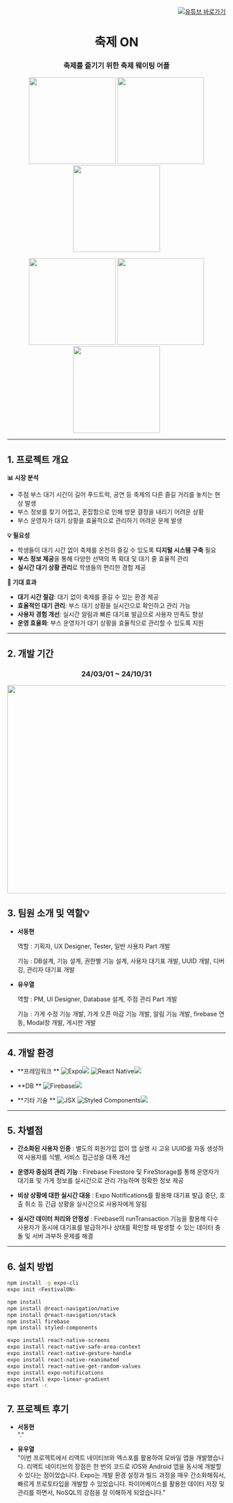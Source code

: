 <p align="right">
  <a href="https://www.youtube.com/watch?v=zg-HLhObBTU" align="right">
<img src="https://img.shields.io/badge/유튜브%20바로가기-FF0000?style=for-the-badge&logo=youtube&logoColor=white" alt="유튜브 바로가기">
  </a>
</p>

<h1 align="center"><strong>축제 ON</strong></h1>

<h3 align="center">축제를 즐기기 위한 축제 웨이팅 어플</h3>

<p align="center">
<img src="https://github.com/user-attachments/assets/aad1107d-b375-4655-8c91-54bbcb4f0c1e" style="width: 200px;">
<img src="https://github.com/user-attachments/assets/189ef4fc-8366-4cdc-8574-b6384195b70b" style="width: 200px;">
<img src="https://github.com/user-attachments/assets/ced99d9c-6a9f-4dd8-ae11-355534c54853" style="width: 200px;">
</p>

<p align="center">
<img src="https://github.com/user-attachments/assets/72b595cb-6877-4ad6-8c5c-5bd8b13f31d4" style="width: 200px;">
<img src="https://github.com/user-attachments/assets/33a16854-817f-474c-a00d-49920d71a81b" style="width: 200px;">
<img src="https://github.com/user-attachments/assets/d9af8e3d-0bee-4944-808c-cdfee5ec609a" style="width: 200px;">
</p>


---
## 1. 프로젝트 개요

**📊 시장 분석**
- 주점 부스 대기 시간이 길어 푸드트럭, 공연 등 축제의 다른 즐길 거리를 놓치는 현상 발생  
- 부스 정보를 찾기 어렵고, 혼잡함으로 인해 방문 결정을 내리기 어려운 상황  
- 부스 운영자가 대기 상황을 효율적으로 관리하기 어려운 문제 발생  


**💡 필요성**  
- 학생들이 대기 시간 없이 축제를 온전히 즐길 수 있도록 **디지털 시스템 구축** 필요  
- **부스 정보 제공**을 통해 다양한 선택의 폭 확대 및 대기 줄 효율적 관리  
- **실시간 대기 상황 관리**로 학생들의 편리한 경험 제공 


**🚀 기대 효과**  
- **대기 시간 절감**: 대기 없이 축제를 즐길 수 있는 환경 제공  
- **효율적인 대기 관리**: 부스 대기 상황을 실시간으로 확인하고 관리 가능  
- **사용자 경험 개선**: 실시간 알림과 빠른 대기표 발급으로 사용자 만족도 향상  
- **운영 효율화**: 부스 운영자가 대기 상황을 효율적으로 관리할 수 있도록 지원 
---


## 2. 개발 기간
<h3 align="center">24/03/01 ~ 24/10/31</h3>

<p align="center">
<img src="https://github.com/user-attachments/assets/c8772bd4-6ffc-4704-b734-dd6d7b03eba9"  width="800" height="480"  />
</p>

## 3. 팀원 소개 및 역할💡

- **서동현**

  역할 : 기획자, UX Designer, Tester, 일반 사용자 Part 개발
  
  기능 : DB설계, 기능 설계, 권한별 기능 설계, 사용자 대기표 개발, UUID 개발, 디버깅, 관리자 대기표 개발

- **유우열**

  역할 : PM, UI Designer, Database 설계, 주점 관리 Part 개발
  
  기능 : 가게 수정 기능 개발, 가게 오픈 마감 기능 개발, 알림 기능 개발, firebase 연동, Modal창 개발, 게시판 개발
---

## 4. 개발 환경

- **프레임워크 **
![Expo](https://img.shields.io/badge/Expo-1B1F23?style=for-the-badge&logo=expo&logoColor=white)<img src="https://img.shields.io/badge/52.0.6-515151?style=for-the-badge">
![React Native](https://img.shields.io/badge/React%20Native-5E5E5E?style=for-the-badge&logo=react&logoColor=61DAFB)<img src="https://img.shields.io/badge/0.76.2-515151?style=for-the-badge">

- **DB **
![Firebase](https://img.shields.io/badge/Firebase-FFCA28?style=for-the-badge&logo=firebase&logoColor=white)<img src="https://img.shields.io/badge/11.0.2-515151?style=for-the-badge">

- **기타 기술 **
![JSX](https://img.shields.io/badge/JSX-61DAFB?style=for-the-badge&logo=react&logoColor=white)
![Styled Components](https://img.shields.io/badge/Styled%20Components-DB7093?style=for-the-badge&logo=styled-components&logoColor=white)<img src="https://img.shields.io/badge/6.1.13-515151?style=for-the-badge">

--- 

## 5. 차별점 

- **간소화된 사용자 인증** : 별도의 회원가입 없이 앱 실행 시 고유 UUID를 자동 생성하여 사용자를 식별, 서비스 접근성을 대폭 개선

<p align="center">
</p>

- **운영자 중심의 관리 기능** : Firebase Firestore 및 FireStorage를 통해 운영자가 대기표 및 가게 정보를 실시간으로 관리 가능하며 정확한 정보 제공
<p align="center">
</p>


- **비상 상황에 대한 실시간 대응** : Expo Notifications를 활용해 대기표 발급 중단, 호출 취소 등 긴급 상황을 실시간으로 사용자에게 알림

<p align="center">
</p>

- **실시간 데이터 처리와 안정성** : Firebase의 runTransaction 기능을 활용해 다수 사용자가 동시에 대기표를 발급하거나 상태를 확인할 때 발생할 수 있는 데이터 충돌 및 서버 과부하 문제를 해결

<p align="center">
</p>

---  
## 6. 설치 방법

```sh
npm install -g expo-cli
expo init <FestivalON>

npm install
npm install @react-navigation/native
npm install @react-navigation/stack
npm install firebase
npm install styled-components

expo install react-native-screens
expo install react-native-safe-area-context
expo install react-native-gesture-handle
expo install react-native-reanimated
expo install react-native-get-random-values
expo install expo-notifications
expo install expo-linear-gradient
expo start -c
```


## 7. 프로젝트 후기

- **서동현**  
"."  

- **유우열**  
"이번 프로젝트에서 리액트 네이티브와 엑스포를 활용하여 모바일 앱을 개발했습니다. 리액트 네이티브의 장점은 한 번의 코드로 iOS와 Android 앱을 동시에 개발할 수 있다는 점이었습니다. Expo는 개발 환경 설정과 빌드 과정을 매우 간소화해줘서, 빠르게 프로토타입을 개발할 수 있었습니다. 파이어베이스를 활용한 데이터 저장 및 관리를 하면서, NoSQL의 강점을 잘 이해하게 되었습니다."  

